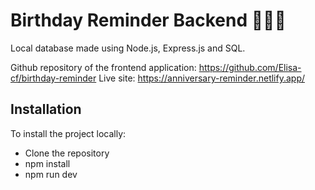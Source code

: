 # Birthday Reminder Backend 🥳🎉🎂

Local database made using Node.js, Express.js and SQL.

Github repository of the frontend application: https://github.com/Elisa-cf/birthday-reminder
Live site: https://anniversary-reminder.netlify.app/ 

## Installation

To install the project locally:

- Clone the repository
- npm install
- npm run dev
